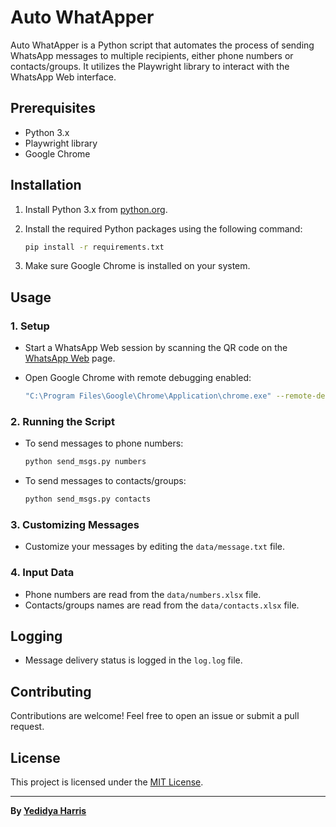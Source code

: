 # Auto WhatApper

Auto WhatApper is a Python script that automates the process of sending WhatsApp messages to multiple recipients, either phone numbers or contacts/groups. It utilizes the Playwright library to interact with the WhatsApp Web interface.

## Prerequisites

- Python 3.x
- Playwright library
- Google Chrome

## Installation

1. Install Python 3.x from [python.org](https://www.python.org/).
2. Install the required Python packages using the following command:

    ```bash
    pip install -r requirements.txt
    ```

3. Make sure Google Chrome is installed on your system.

## Usage

### 1. Setup

- Start a WhatsApp Web session by scanning the QR code on the [WhatsApp Web](https://web.whatsapp.com/) page.
- Open Google Chrome with remote debugging enabled:

    ```bash
    "C:\Program Files\Google\Chrome\Application\chrome.exe" --remote-debugging-port=9222
    ```

### 2. Running the Script

- To send messages to phone numbers:

    ```bash
    python send_msgs.py numbers
    ```

- To send messages to contacts/groups:

    ```bash
    python send_msgs.py contacts
    ```

### 3. Customizing Messages

- Customize your messages by editing the `data/message.txt` file.

### 4. Input Data

- Phone numbers are read from the `data/numbers.xlsx` file.
- Contacts/groups names are read from the `data/contacts.xlsx` file.

## Logging

- Message delivery status is logged in the `log.log` file.

## Contributing

Contributions are welcome! Feel free to open an issue or submit a pull request.

## License

This project is licensed under the [MIT License](LICENSE).

---

**By [Yedidya Harris](https://www.linkedin.com/in/yedidyaharris/)**
